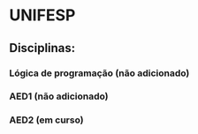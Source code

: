 # UNIFESP

## Disciplinas:
### Lógica de programação (não adicionado)
### AED1 (não adicionado)
### AED2 (em curso)
